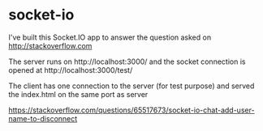 # socket-io

I've built this Socket.IO app to answer the question asked on http://stackoverflow.com

The server runs on http://localhost:3000/ and the socket connection is opened at http://localhost:3000/test/

The client has one connection to the server (for test purpose) and served the index.html on the same port as server

https://stackoverflow.com/questions/65517673/socket-io-chat-add-user-name-to-disconnect
